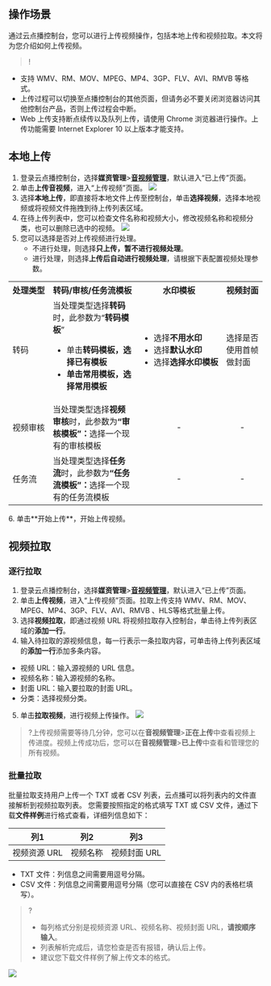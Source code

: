 ## 操作场景
通过云点播控制台，您可以进行上传视频操作，包括本地上传和视频拉取。本文将为您介绍如何上传视频。

>! 
- 支持 WMV、RM、MOV、MPEG、MP4、3GP、FLV、AVI、RMVB 等格式。
- 上传过程可以切换至点播控制台的其他页面，但请务必不要关闭浏览器访问其他控制台产品，否则上传过程会中断。
- Web 上传支持断点续传以及队列上传，请使用 Chrome 浏览器进行操作。上传功能需要 Internet Explorer 10 以上版本才能支持。


## 本地上传
1. 登录云点播控制台，选择**媒资管理**>[**音视频管理**](https://console.cloud.tencent.com/vod/media)，默认进入“已上传”页面。
2. 单击**上传音视频**，进入“上传视频”页面。
![](https://qcloudimg.tencent-cloud.cn/raw/8a3a273a5e62a80a3b7d1a743f8ccefb.png)
3. 选择**本地上传**，即直接将本地文件上传至控制台，单击**选择视频**，选择本地视频或将视频文件拖拽到待上传列表区域。
4. 在待上传列表中，您可以检查文件名称和视频大小，修改视频名称和视频分类，也可以删除已选中的视频。
![](https://main.qcloudimg.com/raw/50892a0866bb8f9b4fd2e3460cd468b6.png)
5. 您可以选择是否对上传视频进行处理。
   - 不进行处理，则选择**只上传，暂不进行视频处理**。
   - 进行处理，则选择**上传后自动进行视频处理**，请根据下表配置视频处理参数。
<table>
     <tr>
         <th nowrap="nowrap">处理类型</th>  
         <th nowrap="nowrap">转码/审核/任务流模板</th>  
         <th nowrap="nowrap">水印模板</th>  
         <th nowrap="nowrap">视频封面</th>  
     </tr>
	 <tr>      
         <td>转码</td>   
	     <td>当处理类型选择<b>转码</b>时，此参数为“<b>转码模板</b>”<ul><li>单击<b>转码模板<b>，选择已有模板<li>单击<b>常用模板</b>，选择常用模板</ul></td>   
	     <td nowrap="nowrap"><ul><li>选择<b>不用水印</b><li>选择<b>默认水印</b><li>选择<b>选择水印模板</b></td>   
	     <td>选择是否使用首帧做封面</td>
     </tr> 
	 <tr>      
         <td>视频审核</td>   
	     <td>当处理类型选择<b>视频审核</b>时，此参数为<b>“审核模板”：</b>选择一个现有的审核模板</td>   
	     <td align="middle">-</td>   
	     <td align="middle">-</td>
     </tr> 
		  <tr>      
         <td>任务流</td>   
	     <td>当处理类型选择<b>任务流</b>时，此参数为<b>“任务流模板”：</b>选择一个现有的任务流模板</td>   
	     <td align="middle">-</td>   
	     <td align="middle">-</td>
     </tr> 
</table>
6. 单击**开始上传**，开始上传视频。
 
## 视频拉取
### 逐行拉取
1. 登录云点播控制台，选择**媒资管理**>[**音视频管理**](https://console.cloud.tencent.com/vod/media)，默认进入“已上传”页面。
2. 单击**上传视频**，进入“上传视频”页面。拉取上传支持 WMV、RM、MOV、MPEG、MP4、3GP、FLV、AVI、RMVB 、HLS等格式批量上传。
3. 选择**视频拉取**，即通过视频 URL 将视频拉取存入控制台，单击待上传列表区域的**添加一行**。
4. 输入待拉取的源视频信息，每一行表示一条拉取内容，可单击待上传列表区域的**添加一行**添加多条内容。
 - 视频 URL：输入源视频的 URL 信息。
 - 视频名称：输入源视频的名称。
 - 封面 URL：输入要拉取的封面 URL。
 - 分类：选择视频分类。
5. 单击**拉取视频**，进行视频上传操作。
![](https://main.qcloudimg.com/raw/0607c25150cb7665373ebf53a4952c52.png)
>?上传视频需要等待几分钟，您可以在**音视频管理**>**正在上传**中查看视频上传进度。视频上传成功后，您可以在**音视频管理**>**已上传**中查看和管理您的所有视频。


### 批量拉取
批量拉取支持用户上传一个 TXT 或者 CSV 列表，云点播可以将列表内的文件直接解析到视频拉取列表。
您需要按照指定的格式填写 TXT 或 CSV 文件，通过下载**文件样例**进行格式查看，详细列信息如下：

| 列1 | 列2 | 列3 |
|---------|---------|---------|
|视频资源 URL| 视频名称|视频封面 URL

- TXT 文件：列信息之间需要用逗号分隔。
- CSV 文件：列信息之间需要用逗号分隔（您可以直接在 CSV 内的表格栏填写）。

>?
>- 每列格式分别是视频资源 URL、视频名称、视频封面 URL，**请按顺序输入**。
>- 列表解析完成后，请您检查是否有报错，确认后上传。
>- 建议您下载文件样例了解上传文本的格式。

![](https://main.qcloudimg.com/raw/b92c8c5f365696a8b9ab0b7b2530e9cd.png)
